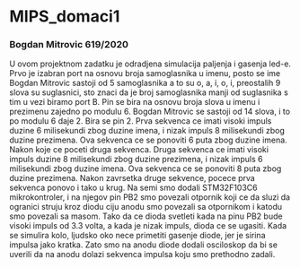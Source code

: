 # MIPS_domaci1
### Bogdan Mitrovic 619/2020
U ovom projektnom zadatku je odradjena simulacija paljenja i gasenja led-e.
Prvo je izabran port na osnovu broja samoglasnika u imenu, 
posto se ime Bogdan Mitrovic sastoji od 5 samoglasnika a to su o, a, i, o, i,
preostalih 9 slova su suglasnici, 
sto znaci da je broj samoglasnika manji od suglasnika
s tim u vezi biramo port B.
Pin se bira na osnovu broja slova u imenu i prezimenu zajedno po modulu 6.
Bogdan Mitrovic se sastoji od 14 slova, i to po modulu 6 daje 2. Bira se pin 2.
Prva sekvenca ce imati visoki impuls duzine 6 milisekundi zbog duzine imena, i nizak impuls 8 milisekundi zbog duzine prezimena. Ova sekvenca ce se ponoviti 6 puta zbog duzine imena. Nakon koje ce poceti druga sekvenca.
Druga sekvenca ce imati visoki impuls duzine 8 milisekundi zbog duzine prezimena, i nizak impuls 6 milisekundi zbog duzine imena. Ova sekvenca ce se ponoviti 8 puta zbog duzine prezimena.
Nakon zavrsetka druge sekvence, pocece prva sekvenca ponovo i tako u krug.
Na semi smo dodali STM32F103C6 mikrokontroler, i na njegov pin PB2 smo povezali otpornik koji ce da sluzi da ogranici struju kroz diodu ciju anodu smo povezali sa otpornikom i katodu smo povezali sa masom. Tako da ce dioda svetleti kada na pinu PB2 bude visoki impuls od 3.3 volta, a kada je nizak impuls, dioda ce se ugasiti. Kada se simulira kolo, ljudsko oko nece primetiti gasenje diode, jer je sirina impulsa jako kratka. Zato smo na anodu diode dodali osciloskop da bi se uverili da na anodu dolazi sekvenca impulsa koju smo prethodno zadali. 